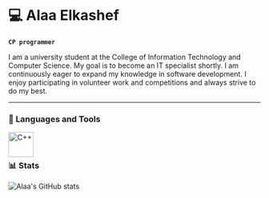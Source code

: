 # 💻 Alaa Elkashef

**`CP programmer`**

I am a university student at the College of Information Technology and Computer Science. My goal is to become an IT specialist shortly. I am continuously eager to expand my knowledge in software development. I enjoy participating in volunteer work and competitions and always strive to do my best.

  
---

### 🧰 Languages and Tools


<img align="left" alt="C++" width="50px" style="padding-right:10px;" src="https://cdn.jsdelivr.net/gh/devicons/devicon@latest/icons/cplusplus/cplusplus-original.svg" />

           
          
          

<br />

#




#

### 📊 Stats

![Alaa's GitHub stats](https://github-readme-stats.vercel.app/api?username=Alaaelkashef10&show_icons=true&theme=gruvbox)

<!-- ![GitHub Streak](https://streak-stats.demolab.com/?user=Alaaelkashef10&theme=gruvbox&border_radius=4.5) -->

#
<!--
